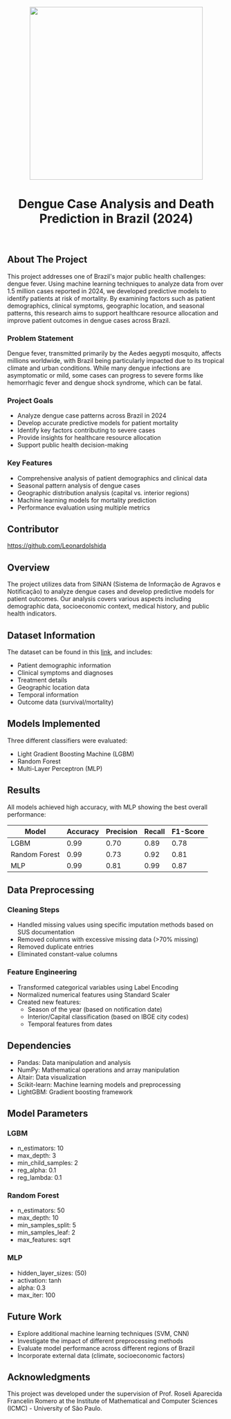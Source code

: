 <br />
<div align="center">
      <img src="https://media.istockphoto.com/id/1668413951/pt/vetorial/mosquito-biting-on-human-skin-stock-illustration.jpg?s=612x612&w=0&k=20&c=smwy0Gzyoqd3QNVvrV0dQU3cQug_ekSC1W5TguwPBM0=" width=400 />
  </a>
  <h1 align="center">Dengue Case Analysis and Death Prediction in Brazil (2024)</h1>
</div>
<br>

## About The Project
This project addresses one of Brazil's major public health challenges: dengue fever. Using machine learning techniques to analyze data from over 1.5 million cases reported in 2024, we developed predictive models to identify patients at risk of mortality. By examining factors such as patient demographics, clinical symptoms, geographic location, and seasonal patterns, this research aims to support healthcare resource allocation and improve patient outcomes in dengue cases across Brazil.

### Problem Statement
Dengue fever, transmitted primarily by the Aedes aegypti mosquito, affects millions worldwide, with Brazil being particularly impacted due to its tropical climate and urban conditions. While many dengue infections are asymptomatic or mild, some cases can progress to severe forms like hemorrhagic fever and dengue shock syndrome, which can be fatal.

### Project Goals
- Analyze dengue case patterns across Brazil in 2024
- Develop accurate predictive models for patient mortality
- Identify key factors contributing to severe cases
- Provide insights for healthcare resource allocation
- Support public health decision-making

### Key Features
- Comprehensive analysis of patient demographics and clinical data
- Seasonal pattern analysis of dengue cases
- Geographic distribution analysis (capital vs. interior regions)
- Machine learning models for mortality prediction
- Performance evaluation using multiple metrics

## Contributor
https://github.com/LeonardoIshida

## Overview
The project utilizes data from SINAN (Sistema de Informação de Agravos e Notificação) to analyze dengue cases and develop predictive models for patient outcomes. Our analysis covers various aspects including demographic data, socioeconomic context, medical history, and public health indicators.

## Dataset Information
The dataset can be found in this [link](https://www.kaggle.com/datasets/henriquerezermosqur/dados-sus-sinan-dengue-2021-2024), and includes:
- Patient demographic information
- Clinical symptoms and diagnoses
- Treatment details
- Geographic location data
- Temporal information
- Outcome data (survival/mortality)

## Models Implemented
Three different classifiers were evaluated:
- Light Gradient Boosting Machine (LGBM)
- Random Forest
- Multi-Layer Perceptron (MLP)

## Results
All models achieved high accuracy, with MLP showing the best overall performance:

| Model | Accuracy | Precision | Recall | F1-Score |
|-------|----------|-----------|---------|-----------|
| LGBM | 0.99 | 0.70 | 0.89 | 0.78 |
| Random Forest | 0.99 | 0.73 | 0.92 | 0.81 |
| MLP | 0.99 | 0.81 | 0.99 | 0.87 |

## Data Preprocessing
### Cleaning Steps
- Handled missing values using specific imputation methods based on SUS documentation
- Removed columns with excessive missing data (>70% missing)
- Removed duplicate entries
- Eliminated constant-value columns

### Feature Engineering
- Transformed categorical variables using Label Encoding
- Normalized numerical features using Standard Scaler
- Created new features:
  - Season of the year (based on notification date)
  - Interior/Capital classification (based on IBGE city codes)
  - Temporal features from dates

## Dependencies
- Pandas: Data manipulation and analysis
- NumPy: Mathematical operations and array manipulation
- Altair: Data visualization
- Scikit-learn: Machine learning models and preprocessing
- LightGBM: Gradient boosting framework

## Model Parameters
### LGBM
- n_estimators: 10
- max_depth: 3
- min_child_samples: 2
- reg_alpha: 0.1
- reg_lambda: 0.1

### Random Forest
- n_estimators: 50
- max_depth: 10
- min_samples_split: 5
- min_samples_leaf: 2
- max_features: sqrt

### MLP
- hidden_layer_sizes: (50)
- activation: tanh
- alpha: 0.3
- max_iter: 100

## Future Work
- Explore additional machine learning techniques (SVM, CNN)
- Investigate the impact of different preprocessing methods
- Evaluate model performance across different regions of Brazil
- Incorporate external data (climate, socioeconomic factors)

## Acknowledgments
This project was developed under the supervision of Prof. Roseli Aparecida Francelin Romero at the Institute of Mathematical and Computer Sciences (ICMC) - University of São Paulo.

